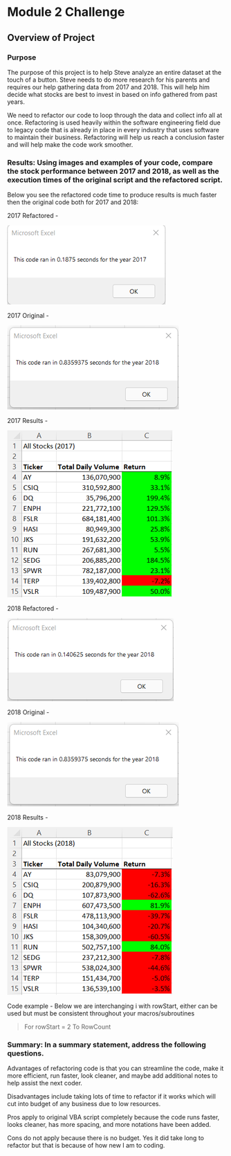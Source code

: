 # Module 2 Challenge

## Overview of Project

### Purpose

The purpose of this project is to help Steve analyze an entire dataset at the touch of a button.
Steve needs to do more research for his parents and requires our help gathering data from 2017
and 2018. This will help him decide what stocks are best to invest in based on info gathered from
past years.

We need to refactor our code to loop through the data and collect info all at once. Refactoring 
is used heavily within the software engineering field due to legacy code that is already in place
in every industry that uses software to maintain their business.
Refactoring will help us reach a conclusion faster and will help make the code work smoother.



### Results: Using images and examples of your code, compare the stock performance between 2017 and 2018, as well as the execution times of the original script and the refactored script.

Below you see the refactored code time to produce results is much faster then the original code both for 2017 and 2018:

2017 Refactored - 

![VBA_Challenge_2017](VBA_Challenge_2017.png)

2017 Original - 

![VBA_Challenge_2018_Original](VBA_Challenge_2018_Original.png)

2017 Results - 

![AllStocksRefactored_2017](AllStocksRefactored_2017.png)


2018 Refactored - 

![VBA_Challenge_2018](VBA_Challenge_2018.png)

2018 Original - 

![VBA_Challenge_2018_Original](VBA_Challenge_2018_Original.png)

2018 Results - 

![AllStocksRefactored_2018](AllStocksRefactored_2018.png)


Code example - Below we are interchanging i with rowStart, either can be used but must be consistent throughout your macros/subroutines

>  For rowStart = 2 To RowCount

### Summary: In a summary statement, address the following questions.

Advantages of refactoring code is that you can streamline the code, make it more efficient, run faster, look cleaner, and maybe add additional notes to help assist the next coder.

Disadvantages include taking lots of time to refactor if it works which will cut into budget of any business due to low resources.

Pros apply to original VBA script completely because the code runs faster, looks cleaner, has more spacing, and more notations have been added.

Cons do not apply because there is no budget. Yes it did take long to refactor but that is because of how new I am to coding.

